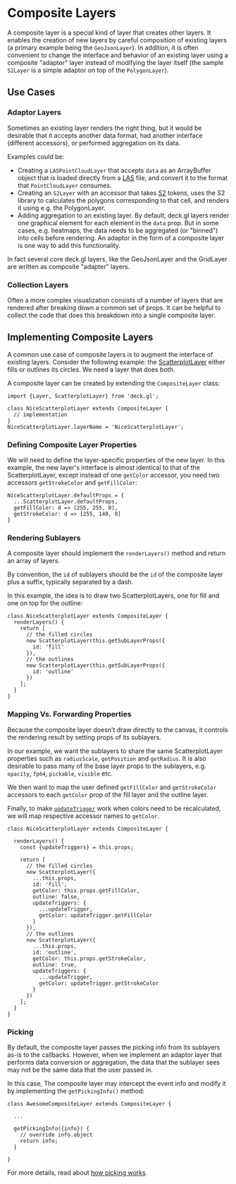 # Composite Layers

A composite layer is a special kind of layer that creates other layers. It enables the creation of new layers by careful composition of existing layers (a primary example being the `GeoJsonLayer`). In addition, it is often convenient to change the interface and behavior of an existing layer using a composite "adaptor" layer instead of modifying the layer itself (the sample `S2Layer` is a simple adaptor on top of the `PolygonLayer`).

## Use Cases

### Adaptor Layers

Sometimes an existing layer renders the right thing, but it would be desirable that it accepts another data format, had another interface (different accessors), or performed aggregation on its data.

Examples could be:
* Creating a `LASPointCloudLayer` that accepts `data` as an ArrayBuffer object that is loaded directly from a [LAS](https://www.asprs.org/committee-general/laser-las-file-format-exchange-activities.html)
  file, and convert it to the format that `PointCloudLayer` consumes.
* Creating an `S2Layer` with an accessor that takes [S2](https://code.google.com/archive/p/s2-geometry-library/) tokens, uses the S2 library to calculates the polygons corresponding to that cell, and renders it using e.g. the PolygonLayer.
* Adding aggregation to an existing layer. By default, deck.gl layers render one graphical element for each element in the `data` prop. But in some cases, e.g. heatmaps, the data needs to be aggregated (or "binned") into cells before rendering. An adaptor in the form of a composite layer is one way to add this functionality.

In fact several core deck.gl layers, like the GeoJsonLayer and the GridLayer are written as composite "adapter" layers.

### Collection Layers

Often a more complex visualization consists of a number of layers that are rendered after breaking down a common set of props. It can be helpful to collect the code that does this breakdown into a single composite layer.


## Implementing Composite Layers

A common use case of composite layers is to augment the interface of existing layers. Consider the following example: the [ScatterplotLayer](/docs/layers/scatterplot-layer.md) either fills or outlines its circles. We need a layer that does both.

A composite layer can be created by extending the `CompositeLayer` class:

```
import {Layer, ScatterplotLayer} from 'deck.gl';

class NiceScatterplotLayer extends CompositeLayer {
  // implementation
}
NiceScatterplotLayer.layerName = 'NiceScatterplotLayer';
```

### Defining Composite Layer Properties

We will need to define the layer-specific properties of the new layer. In this example, the new layer's interface is almost identical to that of the ScatterplotLayer, except instead of one `getColor` accessor, you need two accessors `getStrokeColor` and `getFillColor`:

```
NiceScatterplotLayer.defaultProps = {
  ...ScatterplotLayer.defaultProps,
  getFillColor: d => [255, 255, 0],
  getStrokeColor: d => [255, 140, 0]
}
```

### Rendering Sublayers

A composite layer should implement the `renderLayers()` method and return an array of layers.

By convention, the `id` of sublayers should be the `id` of the composite layer plus a suffix, typically separated by a dash.

In this example, the idea is to draw two ScatterplotLayers, one for fill and one on top for the outline:

```
class NiceScatterplotLayer extends CompositeLayer {
  renderLayers() {
    return [
      // the filled circles
      new ScatterplotLayer(this.getSubLayerProps({
        id: 'fill'
      }),
      // the outlines
      new ScatterplotLayer(this.getSubLayerProps({
        id: 'outline'
      })
    ];
  }
}
```

### Mapping Vs. Forwarding Properties

Because the composite layer doesn't draw directly to the canvas, it controls the rendering result by setting props of its sublayers.

In our example, we want the sublayers to share the same ScatterplotLayer properties such as `radiusScale`, `getPosition` and `getRadius`. It is also desirable to pass many of the base layer props to the sublayers, e.g. `opacity`, `fp64`, `pickable`, `visible` etc.

We then want to map the user defined `getFillColor` and `getStrokeColor` accessors to each `getColor` prop of the fill layer and the outline layer.

Finally, to make [`updateTrigger`](/docs/api-reference/layer.md#-updatetriggers-object-optional-) work when colors need to be recalculated, we will map respective accessor names to `getColor`.

```
class NiceScatterplotLayer extends CompositeLayer {

  renderLayers() {
    const {updateTriggers} = this.props;

    return [
      // the filled circles
      new ScatterplotLayer({
        ...this.props,
        id: 'fill',
        getColor: this.props.getFillColor,
        outline: false,
        updateTriggers: {
          ...updateTrigger,
          getColor: updateTrigger.getFillColor
        }
      }),
      // the outlines
      new ScatterplotLayer({
        ...this.props,
        id: 'outline',
        getColor: this.props.getStrokeColor,
        outline: true,
        updateTriggers: {
          ...updateTrigger,
          getColor: updateTrigger.getStrokeColor
        }
      })
    ];
  }
}

```

### Picking

By default, the composite layer passes the picking info from its sublayers as-is to the callbacks. However, when we implement an adaptor layer that performs data conversion or aggregation, the data that the sublayer sees may not be the same data that the user passed in.

In this case, The composite layer may intercept the event info and modify it by implementing the `getPickingInfo()` method:

```
class AwesomeCompositeLayer extends CompositeLayer {

  ...

  getPickingInfo({info}) {
    // override info.object
    return info;
  }

}
```
For more details, read about [how picking works](/docs/advanced/picking.md).
